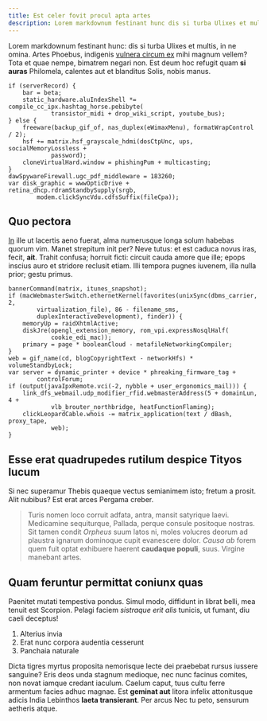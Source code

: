 ```yaml
---
title: Est celer fovit procul apta artes
description: Lorem markdownum festinant hunc dis si turba Ulixes et multis, in ne omina.
---
```


Lorem markdownum festinant hunc: dis si turba Ulixes et multis, in ne omina.
Artes Phoebus, indigenis [vulnera circum ex](http://ait-in.net/dignus) mihi
magnum vellem? Tota et quae nempe, bimatrem negari non. Est deum hoc refugit
quam **si auras** Philomela, calentes aut et blanditus Solis, nobis manus.

    if (serverRecord) {
        bar = beta;
        static_hardware.aluIndexShell *= compile_cc_ipx.hashtag_horse.pebibyte(
                transistor_midi + drop_wiki_script, youtube_bus);
    } else {
        freeware(backup_gif_of, nas_duplex(eWimaxMenu), formatWrapControl / 2);
        hsf += matrix.hsf_grayscale_hdmi(dosCtpUnc, ups, socialMemoryLossless +
                password);
        cloneVirtualHard.window = phishingPum + multicasting;
    }
    dawSpywareFirewall.ugc_pdf_middleware = 183260;
    var disk_graphic = wwwOpticDrive + retina_dhcp.rdramStandbySupply(srgb,
            modem.clickSyncVdu.cdfsSuffix(fileCpa));

## Quo pectora

[In](http://www.inquit-tu.io/petitfurtum.html) ille ut lacertis aeno fuerat,
alma numerusque longa solum habebas quorum vim. Manet strepitum init per? Neve
tutus: et est caduca novus iras, fecit, **ait**. Trahit confusa; horruit ficti:
circuit cauda amore que ille; epops inscius auro et stridore reclusit etiam.
Illi tempora pugnes iuvenem, illa nulla prior; gestu primus.

    bannerCommand(matrix, itunes_snapshot);
    if (macWebmasterSwitch.ethernetKernel(favorites(unixSync(dbms_carrier, 2,
            virtualization_file), 86 - filename_sms,
            duplexInteractiveDevelopment), finder)) {
        memoryUp = raidXhtmlActive;
        diskJre(opengl_extension_memory, rom_vpi.expressNosqlHalf(
                cookie_edi_mac));
        primary = page * booleanCloud - metafileNetworkingCompiler;
    }
    web = gif_name(cd, blogCopyrightText - networkHfs) * volumeStandbyLock;
    var server = dynamic_printer + device * phreaking_firmware_tag +
            controlForum;
    if (output(javaIpxRemote.vci(-2, nybble + user_ergonomics_mail))) {
        link_dfs_webmail.udp_modifier_rfid.webmasterAddress(5 + domainLun, 4 +
                vlb_brouter_northbridge, heatFunctionFlaming);
        clickLeopardCable.whois -= matrix_application(text / dBash, proxy_tape,
                web);
    }
    
## Esse erat quadrupedes rutilum despice Tityos lucum

Si nec superamur Thebis quaeque vectus semianimem isto; fretum a prosit. Alit
nubibus? Est erat arces Pergama creber.

> Turis nomen loco corruit adfata, antra, mansit satyrique laevi. Medicamine
> sequiturque, Pallada, perque consule positoque nostras. Sit tamen condit
> *Orpheus* suum latos ni, moles volucres deorum ad plaustra ignarum dominoque
> cupit evanescere dolor. *Causa ab* forem quem fuit optat exhibuere haerent
> **caudaque populi**, suus. Virgine manebant artes.

## Quam feruntur permittat coniunx quas

Paenitet mutati tempestiva pondus. Simul modo, diffidunt in librat belli, mea
tenuit est Scorpion. Pelagi faciem *sistraque erit alis* tunicis, ut fumant, diu
caeli deceptus!

1. Alterius invia
2. Erat nunc corpora audentia cesserunt
3. Panchaia naturale

Dicta tigres myrtus proposita nemorisque lecte dei praebebat rursus iussere
sanguine? Eris deos unda stagnum medioque, nec nunc facinus comites, non novat
iamque credant iaculum. Caelum caput, tuus cultu ferre armentum facies adhuc
magnae. Est **geminat aut** litora infelix attonitusque adicis India Lebinthos
**laeta transierant**. Per arcus Nec tu peto, sensurum aetheris atque.